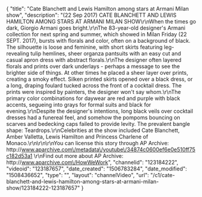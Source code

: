 {
    "title": "Cate Blanchett and Lewis Hamilton among stars at Armani Milan show",
    "description": "(22 Sep 2017) CATE BLANCHETT AND LEWIS HAMILTON AMONG STARS AT ARMANI MILAN SHOW\r\nWhen the times go dark, Giorgio Armani goes bright.\r\nThe 83-year-old designer's Armani collection for next spring and summer, which showed in Milan Friday (22 SEPT. 2017), bursts with florals and color, often on a background of black. The silhouette is loose and feminine, with short skirts featuring leg-revealing tulip hemlines, sheer organza pantsuits with an easy cut and casual apron dress with abstract florals.\r\nThe designer often layered florals and prints over dark underlays - perhaps a message to see the brighter side of things. At other times he placed a sheer layer over prints, creating a smoky effect. Silken printed skirts opened over a black dress, or a long, draping foulard tucked across the front of a cocktail dress. The prints were inspired by painters, the designer won't say whom.\r\nThe primary color combinations for daywear are red and purple with black accents, segueing into grays for formal suits and black for evening.\r\nDespite the designer's intentions, long black veils over cocktail dresses had a funereal feel, and somehow the pompoms bouncing on scarves and bedecking caps failed to provide levity. The prevalent bangle shape: Teardrops.\r\nCelebrities at the show included Cate Blanchett, Amber Valletta, Lewis Hamilton and Princess Charlene of Monaco.\r\n\r\n\r\nYou can license this story through AP Archive: http:\/\/www.aparchive.com\/metadata\/youtube\/34874c0600ef6e0e510ff75c182d53a1 \r\nFind out more about AP Archive: http:\/\/www.aparchive.com\/HowWeWork",
    "channelid": "123184222",
    "videoid": "123187657",
    "date_created": "1506783284",
    "date_modified": "1508436652",
    "type": "",
    "layout": "channelVideo",
    "url": "\/c1\/cate-blanchett-and-lewis-hamilton-among-stars-at-armani-milan-show\/123184222-123187657"
}